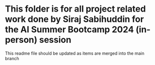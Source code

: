 # This folder is for all project related work done by Siraj Sabihuddin for the AI Summer Bootcamp 2024 (in-person) session

This readme file should be updated as items are merged into the main branch